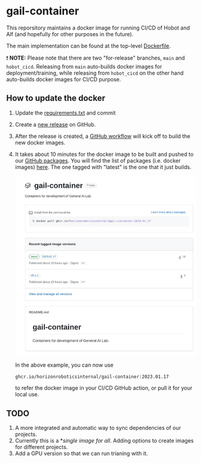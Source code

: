 # gail-container

This reporsitory maintains a docker image for running CI/CD of Hobot and Alf (and hopefully for other purposes in the future).

The main implementation can be found at the top-level [Dockerfile](./Dockerfile).

:exclamation: **NOTE:** Please note that there are two "for-release" branches, `main` and `hobot_cicd`. Releasing from `main` auto-builds docker images for deployment/training, while releasing from `hobot_cicd` on the other hand auto-builds docker images for CI/CD purpose.

## How to update the docker

1. Update the [requirements.txt](./hobot_cicd/requirements.txt) and commit
2. Create a [new release](https://github.com/HorizonRoboticsInternal/gail-container/releases/new) on GitHub.
3. After the release is created, a [GitHub
   workflow](https://github.com/HorizonRoboticsInternal/gail-container/actions)
   will kick off to build the new docker images.
4. It takes about 10 minutes for the docker image to be built and
   pushed to our [GitHub
   packages](https://github.com/orgs/HorizonRoboticsInternal/packages).
   You will find the list of packages (i.e. docker images)
   [here](https://github.com/HorizonRoboticsInternal/gail-container/pkgs/container/gail-container).
   The one tagged with "latest" is the one that it just builds.
   
   ![Example](resources/images/gail_packages.jpg?raw=true)
   
   In the above example, you can now use 
   
   ```
   ghcr.io/horizonroboticsinternal/gail-container:2023.01.17
   ```
   
   to refer the docker image in your CI/CD GitHub action, or pull it for your local use.
   
## TODO

1. A more integrated and automatic way to sync dependencies of our projects.
2. Currently this is a **single image for all*. Adding options to create images for different projects.
3. Add a GPU version so that we can run trianing with it.

